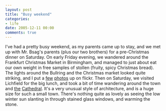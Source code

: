 ```yaml
---
layout: post
title: "Busy weekend"
categories:
- life
date: 2005-12-11 00:00
comments: true
---
```


<p>I've had a pretty busy weekend, as my parents came up to stay, and we met up with Mr. Bsag's parents (plus our two brothers) for a pre-Christmas dinner on Saturday. On early Friday evening, we wandered around the Frankfurt Christmas Market in Birmingham, and managed to just about eat our own weight in free samples of stollen (fruity, spicy Christmas bread). The lights around the Bullring and the Christmas market looked quite striking, and I put a <a href="http://www.flickr.com/photos/bsag/72452124/">few</a> <a href="http://www.flickr.com/photos/bsag/72452125/">photos</a> up on flickr. Then on Saturday, we visited Lichfield for the big lunch, and took a bit of time wandering around the town and <a href="http://www.flickr.com/photos/bsag/72452128/">the</a> <a href="http://www.flickr.com/photos/bsag/72452126/">Cathedral</a>. It's a very unusual style of architecture, and is a huge size for such a small town. There's nothing quite as lovely as seeing the low winter sun slanting in through stained glass windows, and warming the stone.</p>



